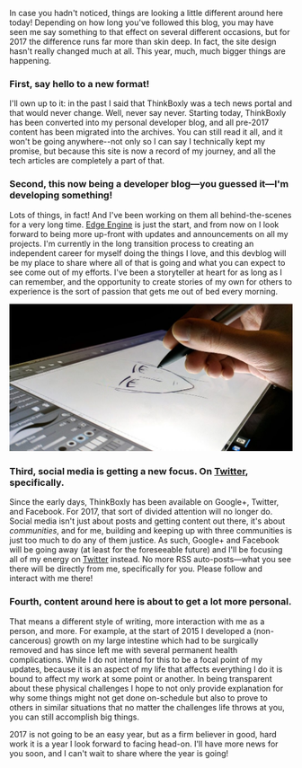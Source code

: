 <!--t Hello, World! t-->
<!--tag 2017,archive,thinkboxly,updates tag-->
<!--image /content/images/hello-world-2017/update-banner-1024x512.jpg image-->
  
In case you hadn't noticed, things are looking a little different around here today! Depending on how long you've followed this blog, you may have seen me say something to that effect on several different occasions, but for 2017 the difference runs far more than skin deep. In fact, the site design hasn't really changed much at all. This year, much, much bigger things are happening.  
  

### First, say hello to a new format!

I'll own up to it: in the past I said that ThinkBoxly was a tech news portal and that would never change. Well, never say never. Starting today, ThinkBoxly has been converted into my personal developer blog, and all pre-2017 content has been migrated into the archives. You can still read it all, and it won't be going anywhere--not only so I can say I technically kept my promise, but because this site is now a record of my journey, and all the tech articles are completely a part of that.  
  

### Second, this now being a developer blog—you guessed it—I'm developing something!

Lots of things, in fact! And I've been working on them all behind-the-scenes for a very long time. [Edge Engine](https://docs.xgasoft.com/) is just the start, and from now on I look forward to being more up-front with updates and announcements on all my projects. I'm currently in the long transition process to creating an independent career for myself doing the things I love, and this devblog will be my place to share where all of that is going and what you can expect to see come out of my efforts. I've been a storyteller at heart for as long as I can remember, and the opportunity to create stories of my own for others to experience is the sort of passion that gets me out of bed every morning.  
  
[![](/content/images/hello-world-2017/drawing-lowres-1024x533.jpg)](/content/images/hello-world-2017/drawing-lowres-1024x533.jpg)  
  

### Third, social media is getting a new focus. On [Twitter](https://twitter.com/thinkboxly), specifically.

Since the early days, ThinkBoxly has been available on Google+, Twitter, and Facebook. For 2017, that sort of divided attention will no longer do. Social media isn't just about posts and getting content out there, it's about _communities_, and for me, building and keeping up with three communities is just too much to do any of them justice. As such, Google+ and Facebook will be going away (at least for the foreseeable future) and I'll be focusing all of my energy on [Twitter](https://twitter.com/thinkboxly) instead. No more RSS auto-posts—what you see there will be directly from me, specifically for you. Please follow and interact with me there!  
  

### Fourth, content around here is about to get a lot more personal.

That means a different style of writing, more interaction with me as a person, and more. For example, at the start of 2015 I developed a (non-cancerous) growth on my large intestine which had to be surgically removed and has since left me with several permanent health complications. While I do not intend for this to be a focal point of my updates, because it is an aspect of my life that affects everything I do it is bound to affect my work at some point or another. In being transparent about these physical challenges I hope to not only provide explanation for why some things might not get done on-schedule but also to prove to others in similar situations that no matter the challenges life throws at you, you can still accomplish big things.  
  
2017 is not going to be an easy year, but as a firm believer in good, hard work it is a year I look forward to facing head-on. I'll have more news for you soon, and I can't wait to share where the year is going!
